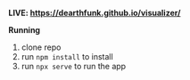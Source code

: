**LIVE: https://dearthfunk.github.io/visualizer/**

**Running**

1. clone repo
2. run `npm install` to install
3. run `npx serve` to run the app
